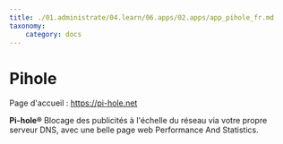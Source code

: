 ```yaml
---
title: ./01.administrate/04.learn/06.apps/02.apps/app_pihole_fr.md
taxonomy:
    category: docs
---
```

# Pihole

Page d'accueil : https://pi-hole.net

**Pi-hole®** Blocage des publicités à l'échelle du réseau via votre propre serveur DNS, avec une belle page web Performance And Statistics.